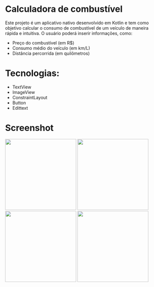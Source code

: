 # Calculadora de combustível

Este projeto é um aplicativo nativo desenvolvido em Kotlin e tem como objetivo calcular o consumo de combustível de um veículo de maneira rápida e intuitiva. O usuário poderá inserir informações, como:

- Preço do combustível (em R$)
- Consumo médio do veículo (em km/L)
- Distância percorrida (em quilômetros)

# Tecnologias:

- TextView
- ImageView
- ConstraintLayout
- Button
- Edittext

# Screenshot
<img src="https://github.com/user-attachments/assets/e6ac4fb1-9193-477b-87bf-38f8a2577f87
" width=230/>
<img src="" width=230/>
<img src="" width=230/>
<img src="" width=230/>



